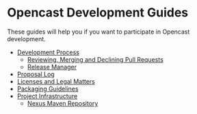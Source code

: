 Opencast Development Guides
===========================

These guides will help you if you want to participate in Opencast development.


 - [Development Process](development.md)
    - [Reviewing, Merging and Declining Pull Requests](reviewing-and-merging.md)
    - [Release Manager](release-manager.md)
 - [Proposal Log](proposal-log.md)
 - [Licenses and Legal Matters](license.md)
 - [Packaging Guidelines](packaging.md)
 - [Project Infrastructure](infrastructure/index.md)
    - [Nexus Maven Repository](infrastructure/nexus.md)
